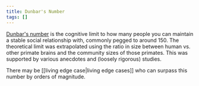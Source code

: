 ```yaml
---
title: Dunbar's Number
tags: []
---
```


[Dunbar's number](https://en.wikipedia.org/wiki/Dunbar's_number) is the cognitive limit to how many people you can maintain a stable social relationship with, commonly pegged to around 150. The theoretical limit was extrapolated using the ratio in size between human vs. other primate brains and the community sizes of those primates. This was supported by various anecdotes and (loosely rigorous) studies. 

There may be [[living edge case|living edge cases]] who can surpass this number by orders of magnitude.